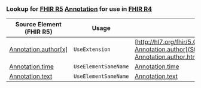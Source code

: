 ### Lookup for [FHIR R5](https://hl7.org/fhir/R5/) [Annotation](https://hl7.org/fhir/R5/Annotation.html) for use in [FHIR R4](https://hl7.org/fhir/R4/)

| Source Element (FHIR R5) | Usage | Target |
| -------------- | ----- | ------ |
| [Annotation.author[x]](https://hl7.org/fhir/R5/Annotation.html#resource) | `UseExtension` | [http://hl7.org/fhir/5.0/StructureDefinition/extension-Annotation.author](StructureDefinition-ext-R5-Annotation.author.html) |
| [Annotation.time](https://hl7.org/fhir/R5/Annotation.html#resource) | `UseElementSameName` | [Annotation.time](https://hl7.org/fhir/R4/Annotation.html#resource) |
| [Annotation.text](https://hl7.org/fhir/R5/Annotation.html#resource) | `UseElementSameName` | [Annotation.text](https://hl7.org/fhir/R4/Annotation.html#resource) |
